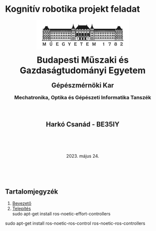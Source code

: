 # Kognitív robotika projekt feladat 
<p align = "center">
<img src = "./figures/bme_logo_kicsi.jpg" width = "300" />
</p>

<h1 align="center" style="margin-top: 0px;">Budapesti Műszaki és Gazdaságtudományi Egyetem </h1>

<h2 align="center" style="margin-top: 0px;">Gépészmérnöki Kar</h2>
<h3 align="center" style="margin-top: 0px;">Mechatronika, Optika és Gépészeti Informatika Tanszék</h3>

<br/><br/>

<h2 align="center" style="margin-top: 0px;">Harkó Csanád - BE35IY</h2>

<br/><br/><br/>

<p align = "center">2023. május 24.</p>
<br/><br/><br/>
</p>

## Tartalomjegyzék
1. [Bevezető](# )  
2. [Telepítés](# )  
sudo apt-get install ros-noetic-effort-controllers

sudo apt-get install ros-noetic-ros-control ros-noetic-ros-controllers





